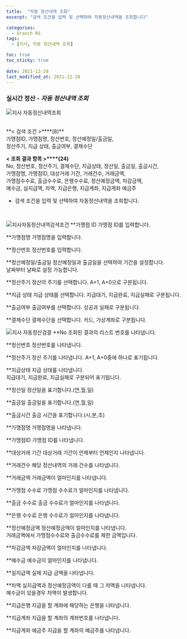 ```yaml
---
title:  "자동 정산내역 조회"
excerpt: "검색 조건을 입력 및 선택하여 자동정산내역을 조회합니다"

categories:
  - branch RS
tags:
  - [지사, 자동 정산내역 조회]

toc: true
toc_sticky: true
 
date: 2021-12-28
last_modified_at: 2021-12-28
---
```

### 실시간 정산 - *자동 정산내역 조회*
![지사 자동정산내역조회](https://user-images.githubusercontent.com/95394003/147536023-fb3f7d73-2af1-4293-a127-219243a8b653.jpeg)

 <br>
**< 검색 조건 >****(8)**
<br>가맹점ID, 가맹점명, 정산번호, 정산예정일/출금일,<br>정산주기, 지급 상태, 출금여부, 결제수단

**< 조회 결과 항목 >****(24)**
<br>No, 정산번호, 정산주기, 결제수단, 지급상태, 정산일, 출금일, 출금시간,<br>가맹점명, 가맹점ID, 대상거래 기간, 거래건수, 거래금액,<br>가맹점수수료, 출금수수료, 은행수수료, 정산예정금액, 차감금액,<br> 예수금, 실지급액, 차액, 지급은행, 지급계좌, 지급계좌 예금주


- 검색 조건을 입력 및 선택하여 자동정산내역을 조회합니다.



<br>

![지사자동정산내역검색조건](https://user-images.githubusercontent.com/95394003/147534571-65bc0c91-e1ae-4ade-9243-43167e46a88c.jpeg)
**가맹점 ID
가맹점 ID를 입력합니다.

**가맹점명
가맹점명을 입력합니다.

**정산번호
정산번호를 입력합니다.

**정산예정일/출금일
정산예정일과 출금일을 선택하여 기간을 설정합니다.<br>날짜부터 날짜로 설정 가능합니다.

**정산주기
정산의 주기를 선택합니다. A+1, A+0으로 구분됩니다.

**지급 상태
지급 상태를 선택합니다. 지급대기, 지급완료, 지급실패로 구분됩니다.

**출금여부
출금여부를 선택합니다. 성공과 실패로 구분됩니다.

**결제수단
결제수단을 선택합니다. 카드, 가상계좌로 구분됩니다.
<br>

![지사 자동정산검결](https://user-images.githubusercontent.com/95394003/147535506-a59a963f-9751-4343-9453-c2ce7c795282.jpeg)
**No
조회된 결과의 리스트 번호를 나타냅니다.

**정산번호
정산번호를 나타냅니다.

**정산주기
정산 주기를 나타냅니다. A+1, A+0중에 하나로 표기됩니다.

**지급상태
지급 상태를 나타냅니다.<br>지급대기, 지급완료, 지급실패로 구분되어 표기됩니다.

**정산일
정산일을 표기합니다.(연,월,일)

**출금일
출금일을 표기합니다.(연,월,일)

**출금시간
출금 시간을 표기합니다.(시,분,초)

**가맹점명
가맹점명을 나타냅니다.

**가맹점ID
가맹점 ID를 나타냅니다.

**대상거래 기간
대상거래 기간이 언제부터 언제인지 나타냅니다.

**거래건수
해당 정산내역의 거래 건수를 나타냅니다.

**거래금액
거래금액이 얼마인지를 나타냅니다.

**가맹점 수수료
가맹점 수수료가 얼마인지를 나타냅니다.

**출금 수수료
출금 수수료가 얼마인지를 나타냅니다.

**은행 수수료
은행 수수료가 얼마인지를 나타냅니다.

**정산예정금액
정산예정금액이 얼마인지를 나타냅니다.<br>
거래금액에서 가맹점수수료와 출금수수료를 제한 금액입니다.

**차감금액
차감금액이 얼마인지를 나타냅니다.

**예수금
예수금이 얼마인지를 나타냅니다.

**실지급액
실제 지급 금액을 나타냅니다.

**차액
실지급액과 정산예정금액이 다를 때 그 차액을 나타냅니다.<br>
예수금이 있을경우 차액이 발생합니다.

**지급은행
지급을 할 계좌에 해당하는 은행을 나타냅니다.

**지급계좌
지급을 할 계좌의 계좌번호를 나타냅니다.

**지급계좌 예금주
지급을 할 계좌의 예금주를 나타냅니다.